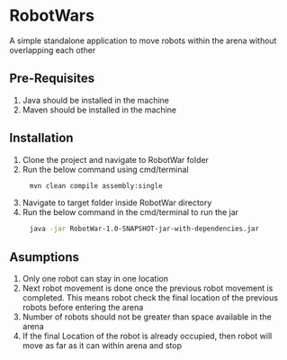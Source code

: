 # RobotWars

A simple standalone application to move robots within the arena without overlapping each other

## Pre-Requisites

1. Java should be installed in the machine
2. Maven should be installed in the machine

## Installation

1. Clone the project and navigate to RobotWar folder
2. Run the below command using cmd/terminal
```bash
     mvn clean compile assembly:single
```
3. Navigate to target folder inside RobotWar directory
4. Run the below command in the cmd/terminal to run the jar
```bash
     java -jar RobotWar-1.0-SNAPSHOT-jar-with-dependencies.jar
```

## Asumptions

1. Only one robot can stay in one location
2. Next robot movement is done once the previous robot movement is completed.
   This means robot check the final location of the previous robots before entering the arena
3. Number of robots should not be greater than space available in the arena
4. If the final Location of the robot is already occupied, then robot will move as far as it can within arena and stop

